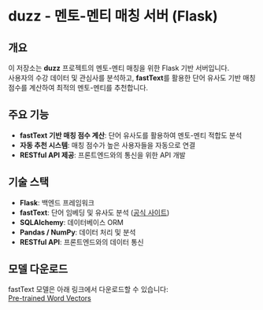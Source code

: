 # duzz - 멘토-멘티 매칭 서버 (Flask)

## 개요
이 저장소는 **duzz** 프로젝트의 멘토-멘티 매칭을 위한 Flask 기반 서버입니다.  
사용자의 수강 데이터 및 관심사를 분석하고, **fastText**를 활용한 단어 유사도 기반 매칭 점수를 계산하여 최적의 멘토-멘티를 추천합니다.

## 주요 기능
- **fastText 기반 매칭 점수 계산**: 단어 유사도를 활용하여 멘토-멘티 적합도 분석
- **자동 추천 시스템**: 매칭 점수가 높은 사용자들을 자동으로 연결
- **RESTful API 제공**: 프론트엔드와의 통신을 위한 API 개발

## 기술 스택
- **Flask**: 백엔드 프레임워크
- **fastText**: 단어 임베딩 및 유사도 분석 ([공식 사이트](https://fasttext.cc/))
- **SQLAlchemy**: 데이터베이스 ORM
- **Pandas / NumPy**: 데이터 처리 및 분석
- **RESTful API**: 프론트엔드와의 데이터 통신

## 모델 다운로드
fastText 모델은 아래 링크에서 다운로드할 수 있습니다:  
[Pre-trained Word Vectors](https://fasttext.cc/docs/en/crawl-vectors.html)


